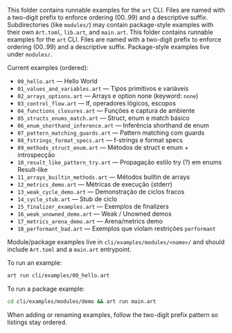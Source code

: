 This folder contains runnable examples for the `art` CLI. Files are named with a two-digit prefix to
enforce ordering (00..99) and a descriptive suffix. Subdirectories (like `modules/`) may contain
package-style examples with their own `Art.toml`, `lib.art`, and `main.art`.
This folder contains runnable examples for the `art` CLI. Files are named with a two-digit prefix to
enforce ordering (00..99) and a descriptive suffix. Package-style examples live under `modules/`.

Current examples (ordered):

- `00_hello.art` — Hello World
- `01_values_and_variables.art` — Tipos primitivos e variáveis
- `02_arrays_options.art` — Arrays e option none (keyword: `none`)
- `03_control_flow.art` — If, operadores lógicos, escopos
- `04_functions_closures.art` — Funções e captura de ambiente
- `05_structs_enums_match.art` — Struct, enum e match básico
- `06_enum_shorthand_inference.art` — Inferência shorthand de enum
- `07_pattern_matching_guards.art` — Pattern matching com guards
- `08_fstrings_format_specs.art` — f-strings e format specs
- `09_methods_struct_enum.art` — Métodos de struct e enum + introspecção
- `10_result_like_pattern_try.art` — Propagação estilo try (?) em enums Result-like
- `11_arrays_builtin_methods.art` — Métodos builtin de arrays
- `12_metrics_demo.art` — Métricas de execução (stderr)
- `13_weak_cycle_demo.art` — Demonstração de ciclos fracos
- `14_cycle_stub.art` — Stub de ciclo
- `15_finalizer_examples.art` — Exemplos de finalizers
- `16_weak_unowned_demo.art` — Weak / Unowned demos
- `17_metrics_arena_demo.art` — Arena/metrics demo
- `18_performant_bad.art` — Exemplos que violam restrições `performant`

Module/package examples live in `cli/examples/modules/<name>/` and should include `Art.toml` and a `main.art` entrypoint.

To run an example:

```sh
art run cli/examples/00_hello.art
```

To run a package example:

```sh
cd cli/examples/modules/demo && art run main.art
```

When adding or renaming examples, follow the two-digit prefix pattern so listings stay ordered.
